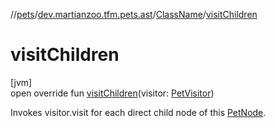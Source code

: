 //[pets](../../../index.md)/[dev.martianzoo.tfm.pets.ast](../index.md)/[ClassName](index.md)/[visitChildren](visit-children.md)

# visitChildren

[jvm]\
open override fun [visitChildren](visit-children.md)(visitor: [PetVisitor](../../dev.martianzoo.tfm.pets/-pet-visitor/index.md))

Invokes visitor.visit for each direct child node of this [PetNode](../-pet-node/index.md).

